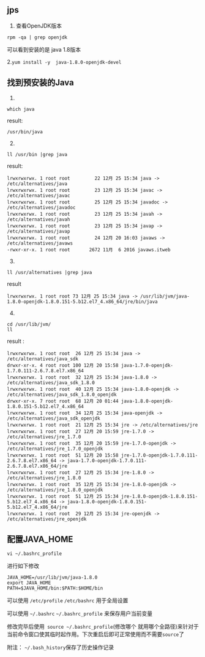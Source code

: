 ## jps

1. 查看OpenJDK版本
```
rpm -qa | grep openjdk
```
可以看到安装的是 java 1.8版本

2.`yum install -y  java-1.8.0-openjdk-devel`

## 找到预安装的Java
1.
```
which java
```

result:

    /usr/bin/java

2.
```
ll /usr/bin |grep java
```
result:

    lrwxrwxrwx. 1 root root         22 12月 25 15:34 java -> /etc/alternatives/java
    lrwxrwxrwx. 1 root root         23 12月 25 15:34 javac -> /etc/alternatives/javac
    lrwxrwxrwx. 1 root root         25 12月 25 15:34 javadoc -> /etc/alternatives/javadoc
    lrwxrwxrwx. 1 root root         23 12月 25 15:34 javah -> /etc/alternatives/javah
    lrwxrwxrwx. 1 root root         23 12月 25 15:34 javap -> /etc/alternatives/javap
    lrwxrwxrwx. 1 root root         24 12月 20 16:03 javaws -> /etc/alternatives/javaws
    -rwxr-xr-x. 1 root root       2672 11月  6 2016 javaws.itweb

3.


```
ll /usr/alternatives |grep java
```

result

    lrwxrwxrwx. 1 root root 73 12月 25 15:34 java -> /usr/lib/jvm/java-1.8.0-openjdk-1.8.0.151-5.b12.el7_4.x86_64/jre/bin/java

4.

```
cd /usr/lib/jvm/
ll
```

result :

    lrwxrwxrwx. 1 root root  26 12月 25 15:34 java -> /etc/alternatives/java_sdk
    drwxr-xr-x. 4 root root 100 12月 20 15:58 java-1.7.0-openjdk-1.7.0.111-2.6.7.8.el7.x86_64
    lrwxrwxrwx. 1 root root  32 12月 25 15:34 java-1.8.0 -> /etc/alternatives/java_sdk_1.8.0
    lrwxrwxrwx. 1 root root  40 12月 25 15:34 java-1.8.0-openjdk -> /etc/alternatives/java_sdk_1.8.0_openjdk
    drwxr-xr-x. 7 root root  68 12月 20 01:44 java-1.8.0-openjdk-1.8.0.151-5.b12.el7_4.x86_64
    lrwxrwxrwx. 1 root root  34 12月 25 15:34 java-openjdk -> /etc/alternatives/java_sdk_openjdk
    lrwxrwxrwx. 1 root root  21 12月 25 15:34 jre -> /etc/alternatives/jre
    lrwxrwxrwx. 1 root root  27 12月 20 15:59 jre-1.7.0 -> /etc/alternatives/jre_1.7.0
    lrwxrwxrwx. 1 root root  35 12月 20 15:59 jre-1.7.0-openjdk -> /etc/alternatives/jre_1.7.0_openjdk
    lrwxrwxrwx. 1 root root  51 12月 20 15:58 jre-1.7.0-openjdk-1.7.0.111-2.6.7.8.el7.x86_64 -> java-1.7.0-openjdk-1.7.0.111-2.6.7.8.el7.x86_64/jre
    lrwxrwxrwx. 1 root root  27 12月 25 15:34 jre-1.8.0 -> /etc/alternatives/jre_1.8.0
    lrwxrwxrwx. 1 root root  35 12月 25 15:34 jre-1.8.0-openjdk -> /etc/alternatives/jre_1.8.0_openjdk
    lrwxrwxrwx. 1 root root  51 12月 25 15:34 jre-1.8.0-openjdk-1.8.0.151-5.b12.el7_4.x86_64 -> java-1.8.0-openjdk-1.8.0.151-5.b12.el7_4.x86_64/jre
    lrwxrwxrwx. 1 root root  29 12月 25 15:34 jre-openjdk -> /etc/alternatives/jre_openjdk

## 配置JAVA_HOME

```
vi ~/.bashrc_profile

```

进行如下修改
```
JAVA_HOME=/usr/lib/jvm/java-1.8.0
export JAVA_HOME
PATH=$JAVA_HOME/bin:$PATH:$HOME/bin
```



可以使用 `/etc/profile` `/etc/bashrc` 用于全局设置

可以使用 `~/.bashrc` `~/.bashrc_profile` 来保存用户当前变量

修改完毕后使用` source ~/.bashrc_profile`(修改哪个 就用哪个全路径)来针对于当前命令窗口使其临时起作用。下次重启后即可正常使用而不需要`source`了


附注： `~/.bash_history`保存了历史操作记录
